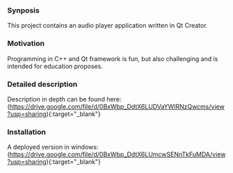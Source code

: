 ### Synposis
This project contains an audio player application written in Qt Creator.


### Motivation
Programming in C++ and Qt framework is fun, but also challenging and is intended for education proposes.


### Detailed description
Description in depth can be found here: <br>
(https://drive.google.com/file/d/0BxWbp_DdtX6LUDVaYWlRNzQwcms/view?usp=sharing){:target="_blank"}


### Installation 
A deployed version in windows: <br>
(https://drive.google.com/file/d/0BxWbp_DdtX6LUmcwSENnTkFuMDA/view?usp=sharing){:target="_blank"}
